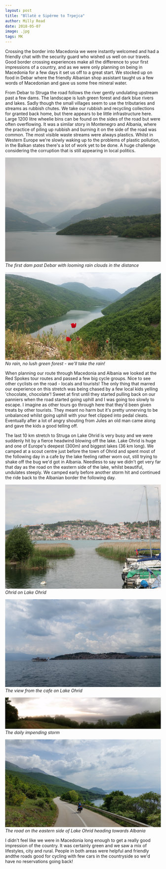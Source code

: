 ```yaml
---
layout: post
title: "Bllatë e Sipërme to Trpejca"
author: Milly Read
date: 2018-05-07
image: .jpg
tags: MK  
---
```


Crossing the border into Macedonia we were instantly welcomed and had a friendly chat with the security guard who wished us well on our travels. Good border crossing experiences make all the difference to your first impressions of a country, and as we were only planning on being in Macedonia for a few days it set us off to a great start.  We stocked up on food in Debar where the friendly Albanian shop assistant taught us a few words of Macedonian and gave us some free mineral water.  

From Debar to Struga the road follows the river gently undulating upstream past a few dams. The landscape is lush green forest and dark blue rivers and lakes. Sadly though the small villages seem to use the tributaries and streams as rubbish chutes. We take our rubbish and recycling collections for granted back home, but there appears to be little infrastructure here. Large 1200 litre wheelie bins can be found on the sides of the road but were often overflowing. It was a similar story in Montenegro and Albania, where the practice of piling up rubbish and burning it on the side of the road was common. The most visible waste streams were always plastics. Whilst in Western Europe  we're slowly waking up to the problems of plastic pollution, in the Balkan states there's a lot of work yet to be done. A huge challenge considering the corruption that is still appearing in local politics. 

![MkRain](assets/img/MkRain.JPG) *The first dam past Debar with looming rain clouds in the distance*

![MkPoppy](assets/img/MkPoppy.jpg) *No rain, no lush green forest - we'll take the rain!*

When planning our route through Macedonia and Albania we looked at the Red Spokes tour routes and passed a few big cycle groups. Nice to see other cyclists on the road - locals and tourists! The only thing that marred our experience on this stretch was being chased by a few local kids yelling 'chocolate, chocolate'! Sweet at first until they started pulling back on our panniers when the road started going uphill and I was going too slowly to escape. I imagine as other tours go through here that they'd been given treats by other tourists. They meant no harm but it's pretty unnerving to be unbalanced whilst going uphill with your feet clipped into pedal cleats. Eventually after a lot of angry shouting from Jules an old man came along and gave the kids a good telling off.

The last 10 km stretch to Struga on Lake Ohrid is very busy and we were suddenly hit by a fierce headwind blowing off the lake. Lake Ohrid is huge and one of Europe's deepest (300m) and biggest lakes (36 km long). We camped at a scout centre just before the town of Ohrid and spent most of the following day in a cafe by the lake feeling rather worn out, still trying to shake off the bug we'd got in Albania. Needless to say we didn't get very far that day as the road on the eastern side of the lake, whilst beautiful, undulates steeply. We camped early before another storm hit and continued the ride back to the Albanian border the following day.  

![MkOhrid](assets/img/MkOhrid.JPG) *Ohrid on Lake Ohrid*

![MkBoat](assets/img/MkBoat.jpg) *The view from the cafe on Lake Ohrid*

![MkPano](assets/img/MkPano.jpg) *The daily impending storm*

![MkMilly](assets/img/MkMilly.jpg) *The road on the eastern side of Lake Ohrid heading towards Albania* 

I didn't feel like we were in Macedonia long enough to get a really good impression of the country. It was certainly green and we saw a mix of lifestyles, city and rural. People in both areas were helpful and friendly andthe roads good for cycling with few cars in the countryside so we'd have no reservations going back!





